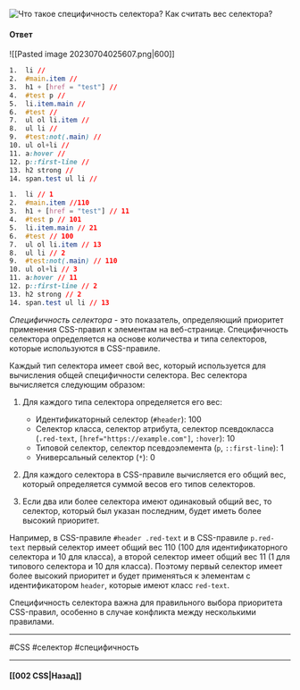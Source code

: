 ![Что такое специфичность селектора? Как считать вес селектора?](https://youtu.be/G7hLwudGWL4?t=358)

#### Ответ

![[Pasted image 20230704025607.png|600]]

```css
1.  li // 
2.  #main.item //
3.  h1 + [href = "test"] //
4.  #test p //
5.  li.item.main //
6.  #test //
7.  ul ol li.item //
8.  ul li //
9.  #test:not(.main) //
10. ul ol+li //
11. a:hover //
12. p::first-line //
13. h2 strong //
14. span.test ul li //
```

```css
1.  li // 1
2.  #main.item //110
3.  h1 + [href = "test"] // 11
4.  #test p // 101
5.  li.item.main // 21
6.  #test // 100
7.  ul ol li.item // 13
8.  ul li // 2
9.  #test:not(.main) // 110
10. ul ol+li // 3
11. a:hover // 11
12. p::first-line // 2
13. h2 strong // 2
14. span.test ul li // 13
```

*Специфичность селектора* - это показатель, определяющий приоритет применения CSS-правил к элементам на веб-странице. Специфичность селектора определяется на основе количества и типа селекторов, которые используются в CSS-правиле.

Каждый тип селектора имеет свой вес, который используется для вычисления общей специфичности селектора. Вес селектора вычисляется следующим образом:

1. Для каждого типа селектора определяется его вес:
    - Идентификаторный селектор (`#header`): 100
    - Селектор класса, селектор атрибута, селектор псевдокласса (`.red-text`, `[href="https://example.com"]`, `:hover`): 10
    - Типовой селектор, селектор псевдоэлемента (`p`, `::first-line`): 1
    - Универсальный селектор (`*`): 0
2. Для каждого селектора в CSS-правиле вычисляется его общий вес, который определяется суммой весов его типов селекторов.
    
3. Если два или более селектора имеют одинаковый общий вес, то селектор, который был указан последним, будет иметь более высокий приоритет.
    

Например, в CSS-правиле `#header .red-text` и в CSS-правиле `p.red-text` первый селектор имеет общий вес 110 (100 для идентификаторного селектора и 10 для класса), а второй селектор имеет общий вес 11 (1 для типового селектора и 10 для класса). Поэтому первый селектор имеет более высокий приоритет и будет применяться к элементам с идентификатором `header`, которые имеют класс `red-text`.

Специфичность селектора важна для правильного выбора приоритета CSS-правил, особенно в случае конфликта между несколькими правилами.

___
#CSS #селектор #специфичность

___

#### [[002 CSS|Назад]]
